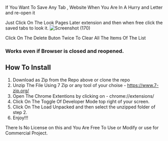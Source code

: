 If You Want To Save Any Tab , Website When You Are In A Hurry and Letter and  re-open it 

Just Click On The Look Pages Later extension  and then when free click the saved tabs to look it. 
![Screenshot (170)](https://user-images.githubusercontent.com/52909024/125156581-f018f700-e185-11eb-865d-e9efc296f55a.png)

Click On The Delete Buton Twice To Clear All The Items Of The List

### Works even if Browser is closed and reopened.

## How To Install
1. Download as Zip from the Repo above or clone the repo
2. Unzip The File Using 7 Zip or any tool of your choise - https://www.7-zip.org/
3. Open The Chrome Extentions by clicking on - chrome://extensions/
4. Click On The Toggle Of Developer Mode top right of your screen.
5. Click On The Load Unpacked and then select the unzipped folder of step 2.
6. Enjoy!!!


There Is No License on this and You Are Free To Use or Modify or use for Commercial Project.





